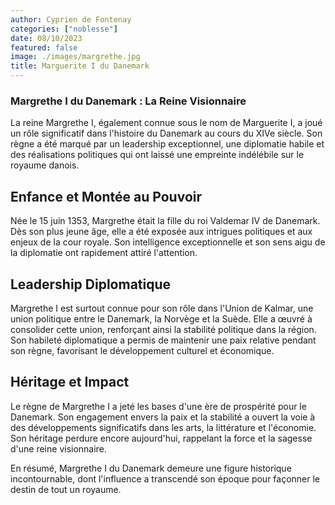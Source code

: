```yaml
---
author: Cyprien de Fontenay
categories: ["noblesse"]
date: 08/10/2023
featured: false
image: ./images/margrethe.jpg
title: Marguerite I du Danemark
---
```


### Margrethe I du Danemark : La Reine Visionnaire

La reine Margrethe I, également connue sous le nom de Marguerite I, a joué un rôle significatif dans l'histoire du Danemark au cours du XIVe siècle. Son règne a été marqué par un leadership exceptionnel, une diplomatie habile et des réalisations politiques qui ont laissé une empreinte indélébile sur le royaume danois.

## Enfance et Montée au Pouvoir

Née le 15 juin 1353, Margrethe était la fille du roi Valdemar IV de Danemark. Dès son plus jeune âge, elle a été exposée aux intrigues politiques et aux enjeux de la cour royale. Son intelligence exceptionnelle et son sens aigu de la diplomatie ont rapidement attiré l'attention.

## Leadership Diplomatique

Margrethe I est surtout connue pour son rôle dans l'Union de Kalmar, une union politique entre le Danemark, la Norvège et la Suède. Elle a œuvré à consolider cette union, renforçant ainsi la stabilité politique dans la région. Son habileté diplomatique a permis de maintenir une paix relative pendant son règne, favorisant le développement culturel et économique.

## Héritage et Impact

Le règne de Margrethe I a jeté les bases d'une ère de prospérité pour le Danemark. Son engagement envers la paix et la stabilité a ouvert la voie à des développements significatifs dans les arts, la littérature et l'économie. Son héritage perdure encore aujourd'hui, rappelant la force et la sagesse d'une reine visionnaire.

En résumé, Margrethe I du Danemark demeure une figure historique incontournable, dont l'influence a transcendé son époque pour façonner le destin de tout un royaume.
